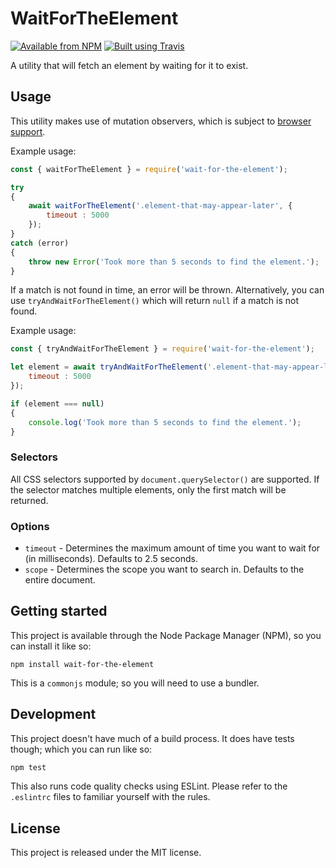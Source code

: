 # WaitForTheElement

[![Available from NPM](https://img.shields.io/npm/v/wait-for-the-element.svg?maxAge=900)](https://www.npmjs.com/package/wait-for-the-element)
[![Built using Travis](https://img.shields.io/travis/com/lsphillips/WaitForTheElement/master.svg?maxAge=900)](https://travis-ci.org/lsphillips/WaitForTheElement)

A utility that will fetch an element by waiting for it to exist.

## Usage

This utility makes use of mutation observers, which is subject to [browser support](https://caniuse.com/#feat=mutationobserver).

Example usage:

``` js
const { waitForTheElement } = require('wait-for-the-element');

try
{
    await waitForTheElement('.element-that-may-appear-later', {
        timeout : 5000
    });
}
catch (error)
{
    throw new Error('Took more than 5 seconds to find the element.');
}
```

If a match is not found in time, an error will be thrown. Alternatively, you can use `tryAndWaitForTheElement()` which will return `null` if a match is not found.

Example usage:

``` js
const { tryAndWaitForTheElement } = require('wait-for-the-element');

let element = await tryAndWaitForTheElement('.element-that-may-appear-later', {
    timeout : 5000
});

if (element === null)
{
    console.log('Took more than 5 seconds to find the element.');
}
```

### Selectors

All CSS selectors supported by `document.querySelector()` are supported. If the selector matches multiple elements, only the first match will be returned.

### Options

  - `timeout` - Determines the maximum amount of time you want to wait for (in milliseconds). Defaults to 2.5 seconds.
  - `scope` - Determines the scope you want to search in. Defaults to the entire document.

## Getting started

This project is available through the Node Package Manager (NPM), so you can install it like so:

```
npm install wait-for-the-element
```

This is a `commonjs` module; so you will need to use a bundler.

## Development

This project doesn't have much of a build process. It does have tests though; which you can run like so:

``` sh
npm test
```

This also runs code quality checks using ESLint. Please refer to the `.eslintrc` files to familiar yourself with the rules.

## License

This project is released under the MIT license.
